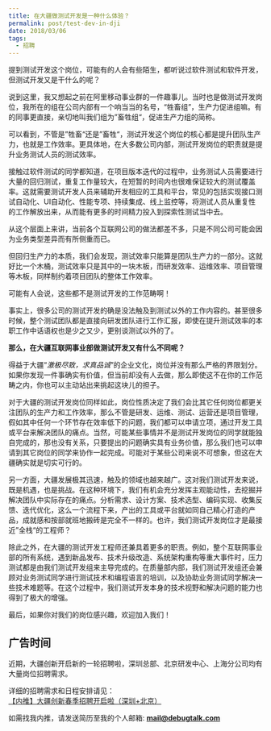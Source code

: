 ```yaml
---
title: 在大疆做测试开发是一种什么体验？
permalink: post/test-dev-in-dji
date: 2018/03/06
tags:
  - 招聘
---
```


提到测试开发这个岗位，可能有的人会有些陌生，都听说过软件测试和软件开发，但测试开发又是干什么的呢？

说到这里，我又想起之前在阿里移动事业群的一件趣事儿。当时也是做测试开发岗位，我所在的组在公司内部有一个响当当的名号，“牲畜组”，生产力促进组嘛。有的同事更直接，亲切地叫我们组为”畜牲组“，促进生产力组的简称。

可以看到，不管是”牲畜“还是”畜牲“，测试开发这个岗位的核心都是提升团队生产力，也就是工作效率。更具体地，在大多数公司内部，测试开发岗位的职责就是提升业务测试人员的测试效率。

接触过软件测试的同学都知道，在项目版本迭代的过程中，业务测试人员需要进行大量的回归测试，重复工作量较大，在短暂的时间内也很难保证较大的测试覆盖率。这就需要测试开发人员来辅助开发相应的工具和平台，常见的包括实现接口测试自动化、UI自动化、性能专项、持续集成、线上监控等，将测试人员从重复性的工作解放出来，从而能有更多的时间精力投入到探索性测试当中去。

从这个层面上来讲，当前各个互联网公司的做法都差不多，只是不同公司可能会因为业务类型差异而有所侧重而已。

但回归生产力的本质，我们会发现，测试效率只能算是团队生产力的一部分。这就好比一个木桶，测试效率只是其中的一块木板，而研发效率、运维效率、项目管理等木板，同样制约着项目团队的整体工作效率。

可能有人会说，这些都不是测试开发的工作范畴啊！

事实上，很多公司的测试开发的确是没法触及到测试以外的工作内容的。甚至很多时候，整个测试团队都是直接向研发团队进行工作汇报，即使在提升测试效率的本职工作中话语权也是少之又少，更别谈测试以外的了。

**那么，在大疆互联网事业部做测试开发又有什么不同呢？**

得益于大疆“*激极尽致，求真品诚*”的企业文化，岗位并没有那么严格的界限划分。如果你发现一件事确实有价值，但当前却没有人去做，那么即使这不在你的工作范畴之内，你也可以主动站出来挑起这块儿的担子。

对于大疆的测试开发岗位同样如此，岗位性质决定了我们会比其它任何岗位都更关注团队的生产力和工作效率，那么不管是研发、运维、测试、运营还是项目管理，假如其中任何一个环节存在效率低下的问题，我们都可以申请立项，通过开发工具或平台来解决团队的痛点。当然，可能某些事情并不是测试开发岗位的同学就能独自完成的，那也没有关系，只要提出的问题确实具有业务价值，那么我们也可以申请到其它岗位的同学来协作一起完成。可能对于某些公司来说不可想象，但这在大疆确实就是切实可行的。

另一方面，大疆发展极其迅速，触及的领域也越来越广。这对我们测试开发来说，既是机遇，也是挑战。在这种环境下，我们有机会充分发挥主观能动性，去挖掘并解决团队中实际存在的痛点。分析需求、设计方案、技术选型、编码实现、收集反馈、迭代优化，这么一个流程下来，产出的工具或平台就如同自己精心打造的产品，成就感和按部就班地搬砖是完全不一样的。也许，我们测试开发岗位才是最接近”全栈“的工程师？

除此之外，在大疆的测试开发工程师还兼具着更多的职责。例如，整个互联网事业部的所有系统，遇到新品发布、技术升级改造、系统架构重构等重大事件时，压力测试都是由我们测试开发组来主导完成的。在质量部内部，我们测试开发组还会兼顾对业务测试同学进行测试技术和编程语言的培训，以及协助业务测试同学解决一些技术难题等。在这个过程中，我们测试开发本身的技术视野和解决问题的能力也得到了极大的增强。

最后，如果你对我们的岗位感兴趣，欢迎加入我们！

## 广告时间

近期，大疆创新开启新的一轮招聘啦，深圳总部、北京研发中心、上海分公司均有大量岗位招聘需求。

详细的招聘需求和日程安排请见：[【内推】大疆创新春季招聘开启啦（深圳+北京）](https://mp.weixin.qq.com/s/vlhAWho2hMOiWIVwkfIf0A)

如需找我内推，请发送简历至我的个人邮箱: **mail@debugtalk.com**

